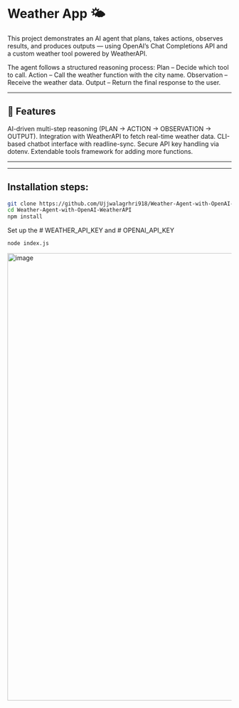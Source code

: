 # Weather App 🌤️
This project demonstrates an AI agent that plans, takes actions, observes results, and produces outputs — using OpenAI’s Chat Completions API and a custom weather tool powered by WeatherAPI.

The agent follows a structured reasoning process:
  Plan – Decide which tool to call.
  Action – Call the weather function with the city name.
  Observation – Receive the weather data.
  Output – Return the final response to the user.

---

## 🚀 Features

AI-driven multi-step reasoning (PLAN → ACTION → OBSERVATION → OUTPUT).
Integration with WeatherAPI to fetch real-time weather data.
CLI-based chatbot interface with readline-sync.
Secure API key handling via dotenv.
Extendable tools framework for adding more functions.

---

---

## Installation steps:

```bash
git clone https://github.com/Ujjwalagrhri918/Weather-Agent-with-OpenAI-WeatherAPI.git
cd Weather-Agent-with-OpenAI-WeatherAPI
npm install
```

Set up the # WEATHER_API_KEY and # OPENAI_API_KEY

```bash
node index.js
```


<img width="2436" height="1005" alt="image" src="https://github.com/user-attachments/assets/ab090741-ec6c-4558-a2de-04ff83455cc1" />
